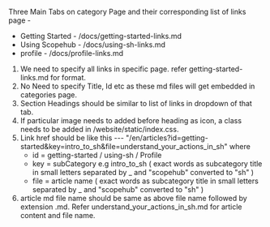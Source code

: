 
Three Main Tabs on category Page and their corresponding list of links page -
* Getting Started  - /docs/getting-started-links.md
* Using Scopehub  - /docs/using-sh-links.md
* profile - /docs/profile-links.md

1. We need to specify all links in specific page. refer getting-started-links.md for format.
2. No Need to specify Title, Id etc as these md files will get embedded in categories page.
3. Section Headings should be similar to list of links in dropdown of that tab.
4. If particular image needs to added before heading as icon, a class needs to be added in /website/static/index.css.
5. Link href should be like this --- "/en/articles?id=getting-started&key=intro_to_sh&file=understand_your_actions_in_sh" where
   - id =  getting-started / using-sh / Profile
   - key = subCategory e.g intro_to_sh ( exact words as subcategory title in small letters separated by _ and "scopehub" converted to "sh" )
   - file = article name ( exact words as subcategory title in small letters separated by _ and "scopehub" converted to "sh" )
6. article md file name should be same as above file name followed by extension .md. Refer understand_your_actions_in_sh.md for article content and file name.
